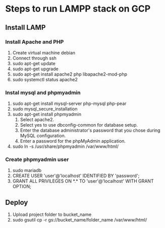 # Steps to run LAMPP stack on GCP

## Install LAMP

### Install Apache and PHP

1. Create virtual machine debian
2. Connect through ssh
3. sudo apt-get update
4. sudo apt-get upgrade
5. sudo apt-get install apache2 php libapache2-mod-php
6. sudo systemctl status apache2

### Instal mysql and phpmyadmin

1. sudo apt-get install mysql-server php-mysql php-pear
2.  sudo mysql_secure_installation
3. sudo apt-get install phpmyadmin
    1. Select apache2.
    2. Select yes to use dbconfig-common for database setup.
    3. Enter the database administrator's password that you chose during MySQL configuration.
    4. Enter a password for the phpMyAdmin application.
4. sudo ln -s /usr/share/phpmyadmin /var/www/html/

### Create phpmyadmin user
1. sudo mariadb
2. CREATE USER 'user'@'localhost' IDENTIFIED BY 'password';
3. GRANT ALL PRIVILEGES ON \*.\* TO 'user'@'localhost' WITH GRANT OPTION;

## Deploy
1. Upload project folder to bucket_name
2. sudo gsutil cp -r gs://bucket_name/folder_name /var/www/html/
